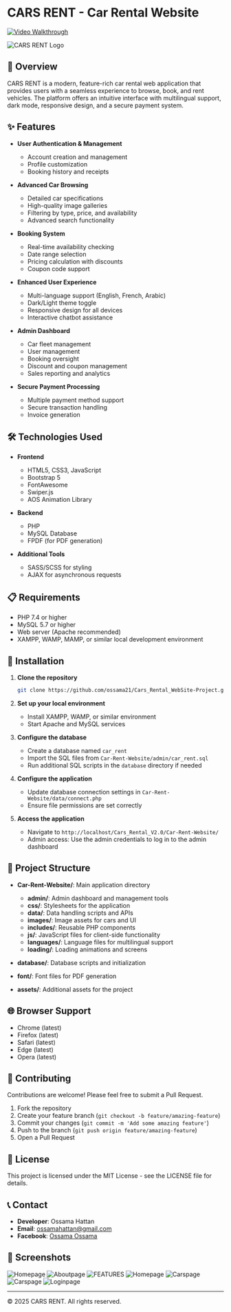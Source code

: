 # CARS RENT - Car Rental Website

[![Video Walkthrough](https://img.shields.io/badge/Watch-Video%20Walkthrough-red?style=for-the-badge&logo=youtube)](https://youtu.be/wZDCF0FLP7U)

![CARS RENT Logo](Car-Rent-Website/images/Capture%20d'écran.png)

## 📝 Overview

CARS RENT is a modern, feature-rich car rental web application that provides users with a seamless experience to browse, book, and rent vehicles. The platform offers an intuitive interface with multilingual support, dark mode, responsive design, and a secure payment system.

## ✨ Features

- **User Authentication & Management**
  - Account creation and management
  - Profile customization
  - Booking history and receipts

- **Advanced Car Browsing**
  - Detailed car specifications
  - High-quality image galleries
  - Filtering by type, price, and availability
  - Advanced search functionality

- **Booking System**
  - Real-time availability checking
  - Date range selection
  - Pricing calculation with discounts
  - Coupon code support

- **Enhanced User Experience**
  - Multi-language support (English, French, Arabic)
  - Dark/Light theme toggle
  - Responsive design for all devices
  - Interactive chatbot assistance

- **Admin Dashboard**
  - Car fleet management
  - User management
  - Booking oversight
  - Discount and coupon management
  - Sales reporting and analytics

- **Secure Payment Processing**
  - Multiple payment method support
  - Secure transaction handling
  - Invoice generation

## 🛠️ Technologies Used

- **Frontend**
  - HTML5, CSS3, JavaScript
  - Bootstrap 5
  - FontAwesome
  - Swiper.js
  - AOS Animation Library

- **Backend**
  - PHP
  - MySQL Database
  - FPDF (for PDF generation)

- **Additional Tools**
  - SASS/SCSS for styling
  - AJAX for asynchronous requests

## 📋 Requirements

- PHP 7.4 or higher
- MySQL 5.7 or higher
- Web server (Apache recommended)
- XAMPP, WAMP, MAMP, or similar local development environment

## 🚀 Installation

1. **Clone the repository**
   ```bash
   git clone https://github.com/ossama21/Cars_Rental_WebSite-Project.git
   ```

2. **Set up your local environment**
   - Install XAMPP, WAMP, or similar environment
   - Start Apache and MySQL services

3. **Configure the database**
   - Create a database named `car_rent`
   - Import the SQL files from `Car-Rent-Website/admin/car_rent.sql`
   - Run additional SQL scripts in the `database` directory if needed

4. **Configure the application**
   - Update database connection settings in `Car-Rent-Website/data/connect.php`
   - Ensure file permissions are set correctly

5. **Access the application**
   - Navigate to `http://localhost/Cars_Rental_V2.0/Car-Rent-Website/`
   - Admin access: Use the admin credentials to log in to the admin dashboard

## 📂 Project Structure

- **Car-Rent-Website/**: Main application directory
  - **admin/**: Admin dashboard and management tools
  - **css/**: Stylesheets for the application
  - **data/**: Data handling scripts and APIs
  - **images/**: Image assets for cars and UI
  - **includes/**: Reusable PHP components
  - **js/**: JavaScript files for client-side functionality
  - **languages/**: Language files for multilingual support
  - **loading/**: Loading animations and screens

- **database/**: Database scripts and initialization
- **font/**: Font files for PDF generation
- **assets/**: Additional assets for the project

## 🌐 Browser Support

- Chrome (latest)
- Firefox (latest)
- Safari (latest)
- Edge (latest)
- Opera (latest)

## 🤝 Contributing

Contributions are welcome! Please feel free to submit a Pull Request.

1. Fork the repository
2. Create your feature branch (`git checkout -b feature/amazing-feature`)
3. Commit your changes (`git commit -m 'Add some amazing feature'`)
4. Push to the branch (`git push origin feature/amazing-feature`)
5. Open a Pull Request

## 📜 License

This project is licensed under the MIT License - see the LICENSE file for details.

## 📞 Contact

- **Developer**: Ossama Hattan
- **Email**: ossamahattan@gmail.com
- **Facebook**: [Ossama Ossama](https://www.facebook.com/ossama.colombo/)

## 📸 Screenshots

![Homepage](Car-Rent-Website/images/Capture%20d'écran.png)
![Aboutpage](Car-Rent-Website/images/screenshots/Capture_d'écran2.png)
![FEATURES](Car-Rent-Website/images/screenshots/Capture_d'écran1.png)
![Homepage](Car-Rent-Website/images/screenshots/Capture_d'écran3.png)
![Carspage](Car-Rent-Website/images/screenshots/Capture_d'écran4.png)
![Carspage](Car-Rent-Website/images/screenshots/Capture_d'écran5.png)
![Loginpage](Car-Rent-Website/images/screenshots/Capture_d'écran6.png)
<!-- Add more screenshots as needed -->

---

© 2025 CARS RENT. All rights reserved.